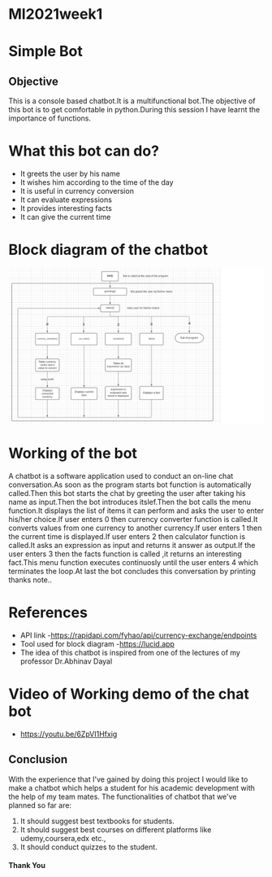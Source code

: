 # Ml2021week1
# Simple Bot 
## Objective
This is a console based chatbot.It is a multifunctional bot.The objective of this bot is to get comfortable in python.During this session I have learnt the importance of functions. 

# What this bot can do?
* It greets the user by his name 
* It wishes him according to the time of the day
* It is useful in currency conversion
* It can evaluate expressions
* It provides interesting facts
* It can give the current time
# Block diagram of the chatbot
![Block Diagram](https://github.com/yashwanthvarmaalluri/ml2021week1/blob/main/ml2021%20week-1%20block%20diagram.png)
# Working of the bot
A chatbot is a software application used to conduct an on-line chat conversation.As soon as the program starts bot function is automatically called.Then this bot starts the chat by greeting the user after taking his name as input.Then the bot introduces itslef.Then the bot calls the menu function.It displays the list of items it can perform and asks the user to enter his/her choice.If user enters 0 then currency converter function is called.It converts values from one currency to another currency.If user enters 1 then the current time is displayed.If user enters 2 then calculator function is called.It asks an expression as input and returns it answer as output.If the user enters 3 then the facts function is called ,it returns an interesting fact.This menu function executes continuosly until the user enters 4 which terminates the loop.At last the bot concludes this conversation by printing thanks note..
# References
- API link -https://rapidapi.com/fyhao/api/currency-exchange/endpoints
- Tool used for block diagram -https://lucid.app
- The idea of this chatbot is inspired from one of the lectures of my professor Dr.Abhinav Dayal
# Video of Working demo of the chat bot
- https://youtu.be/6ZpVI1Hfxig
## Conclusion
With the experience that I've gained by doing this project I would like to make a chatbot which helps a student for his academic development with the help of my team mates. The functionalities of chatbot that we've planned so far are:
1. It should suggest best textbooks for students.
2. It should suggest best courses on different platforms like udemy,coursera,edx etc.,
3. It should conduct quizzes to the student.
#### Thank You

